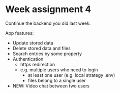 # Week assignment 4

Continue the backend you did last week.

App features:
  * Update stored data
  * Delete stored data and files
  * Search entries by some property
  * Authentication
    * https redirection 
    * e.g. multiple users who need to login
      * at least one user (e.g. local strategy .env)
      * files belong to a single user
  * NEW: Video chat between two users
  
